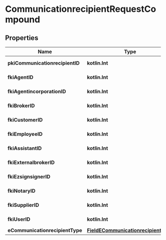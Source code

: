 
# CommunicationrecipientRequestCompound

## Properties
Name | Type | Description | Notes
------------ | ------------- | ------------- | -------------
**pkiCommunicationrecipientID** | **kotlin.Int** | The unique ID of the Communicationrecipient. |  [optional]
**fkiAgentID** | **kotlin.Int** | The unique ID of the Agent. |  [optional]
**fkiAgentincorporationID** | **kotlin.Int** | The unique ID of the Agentincorporation. |  [optional]
**fkiBrokerID** | **kotlin.Int** | The unique ID of the Broker. |  [optional]
**fkiCustomerID** | **kotlin.Int** | The unique ID of the Customer. |  [optional]
**fkiEmployeeID** | **kotlin.Int** | The unique ID of the Employee. |  [optional]
**fkiAssistantID** | **kotlin.Int** | The unique ID of the Assistant. |  [optional]
**fkiExternalbrokerID** | **kotlin.Int** | The unique ID of the Externalbroker. |  [optional]
**fkiEzsignsignerID** | **kotlin.Int** | The unique ID of the Ezsignsigner |  [optional]
**fkiNotaryID** | **kotlin.Int** | The unique ID of the Notary. |  [optional]
**fkiSupplierID** | **kotlin.Int** | The unique ID of the Supplier. |  [optional]
**fkiUserID** | **kotlin.Int** | The unique ID of the User |  [optional]
**eCommunicationrecipientType** | [**FieldECommunicationrecipientType**](FieldECommunicationrecipientType.md) |  |  [optional]



